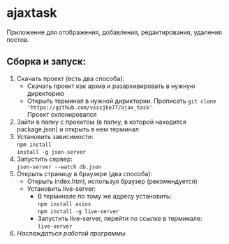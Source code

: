 # ajaxtask
Приложение для отображения, добавления, редактирования, удаления постов.
## Сборка и запуск:
1. Скачать проект (есть два способа):
   - Скачать проект как архив и разархивировать в нужную директорию
   - Открыть терминал в нужной дириктории. Прописать `git clone 'https://github.com/vsssjke77/ajax_task'` <br> Проект склонировался
2. Зайти в папку с проектом (в папку, в которой находится package.json) и открыть в нем терминал
3. Установить зависимости:<br>
   `npm install` <br> `install -g json-server`
4. Запустить сервер:<br>
   `json-server --watch db.json`
5. Открыть страницу в браузере (два способа):
   - Открыть index.html, используя браузер (рекомендуется)
   - Установить live-server:
       - В терминале по тому же адресу установить:<br>
         `npm install axios` <br> `npm install -g live-server`
       - Запустить live-server, перейти по ссылке в терминале:<br>
         `live-server`<br>
6. *Наслаждаться работой программы*
     
